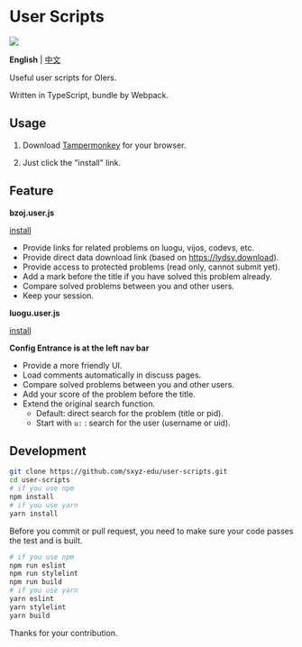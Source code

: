 # User Scripts

[![](https://travis-ci.com/sxyz-edu/user-scripts.svg?branch=master)](https://travis-ci.com/sxyz-edu/user-scripts)

**English** | [中文](./README-zh.md)

Useful user scripts for OIers.

Written in TypeScript, bundle by Webpack.

## Usage

1. Download [Tampermonkey](https://tampermonkey.net/) for your browser.

2. Just click the "install" link.

## Feature

**bzoj.user.js**

[install][bzoj-user-js]

- Provide links for related problems on luogu, vijos, codevs, etc.
- Provide direct data download link (based on <https://lydsy.download>).
- Provide access to protected problems (read only, cannot submit yet).
- Add a mark before the title if you have solved this problem already.
- Compare solved problems between you and other users.
- Keep your session.

**luogu.user.js**

[install][luogu-user-js]

**Config Entrance is at the left nav bar**

- Provide a more friendly UI.
- Load comments automatically in discuss pages.
- Compare solved problems between you and other users.
- Add your score of the problem before the title.
- Extend the original search function.
  + Default: direct search for the problem (title or pid).
  + Start with `u:` : search for the user (username or uid).

## Development

```bash
git clone https://github.com/sxyz-edu/user-scripts.git
cd user-scripts
# if you use npm
npm install
# if you use yarn
yarn install
```

Before you commit or pull request, you need to make sure your code passes the test and is built.

```bash
# if you use npm
npm run eslint
npm run stylelint
npm run build
# if you use yarn
yarn eslint
yarn stylelint
yarn build
```

Thanks for your contribution.

[bzoj-user-js]: https://raw.githubusercontent.com/sxyz-edu/user-scripts/master/dist/bzoj.user.js
[luogu-user-js]: https://raw.githubusercontent.com/sxyz-edu/user-scripts/master/dist/luogu.user.j

